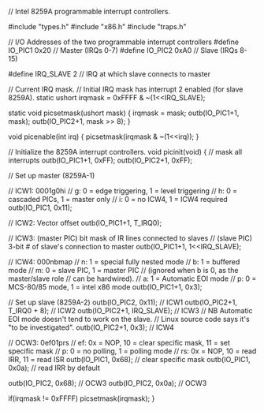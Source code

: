 // Intel 8259A programmable interrupt controllers.

#include "types.h"
#include "x86.h"
#include "traps.h"

// I/O Addresses of the two programmable interrupt controllers
#define IO_PIC1         0x20    // Master (IRQs 0-7)
#define IO_PIC2         0xA0    // Slave (IRQs 8-15)

#define IRQ_SLAVE       2       // IRQ at which slave connects to master

// Current IRQ mask.
// Initial IRQ mask has interrupt 2 enabled (for slave 8259A).
static ushort irqmask = 0xFFFF & ~(1<<IRQ_SLAVE);

static void
picsetmask(ushort mask)
{
  irqmask = mask;
  outb(IO_PIC1+1, mask);
  outb(IO_PIC2+1, mask >> 8);
}

void
picenable(int irq)
{
  picsetmask(irqmask & ~(1<<irq));
}

// Initialize the 8259A interrupt controllers.
void
picinit(void)
{
  // mask all interrupts
  outb(IO_PIC1+1, 0xFF);
  outb(IO_PIC2+1, 0xFF);

  // Set up master (8259A-1)

  // ICW1:  0001g0hi
  //    g:  0 = edge triggering, 1 = level triggering
  //    h:  0 = cascaded PICs, 1 = master only
  //    i:  0 = no ICW4, 1 = ICW4 required
  outb(IO_PIC1, 0x11);

  // ICW2:  Vector offset
  outb(IO_PIC1+1, T_IRQ0);

  // ICW3:  (master PIC) bit mask of IR lines connected to slaves
  //        (slave PIC) 3-bit # of slave's connection to master
  outb(IO_PIC1+1, 1<<IRQ_SLAVE);

  // ICW4:  000nbmap
  //    n:  1 = special fully nested mode
  //    b:  1 = buffered mode
  //    m:  0 = slave PIC, 1 = master PIC
  //      (ignored when b is 0, as the master/slave role
  //      can be hardwired).
  //    a:  1 = Automatic EOI mode
  //    p:  0 = MCS-80/85 mode, 1 = intel x86 mode
  outb(IO_PIC1+1, 0x3);

  // Set up slave (8259A-2)
  outb(IO_PIC2, 0x11);                  // ICW1
  outb(IO_PIC2+1, T_IRQ0 + 8);      // ICW2
  outb(IO_PIC2+1, IRQ_SLAVE);           // ICW3
  // NB Automatic EOI mode doesn't tend to work on the slave.
  // Linux source code says it's "to be investigated".
  outb(IO_PIC2+1, 0x3);                 // ICW4

  // OCW3:  0ef01prs
  //   ef:  0x = NOP, 10 = clear specific mask, 11 = set specific mask
  //    p:  0 = no polling, 1 = polling mode
  //   rs:  0x = NOP, 10 = read IRR, 11 = read ISR
  outb(IO_PIC1, 0x68);             // clear specific mask
  outb(IO_PIC1, 0x0a);             // read IRR by default

  outb(IO_PIC2, 0x68);             // OCW3
  outb(IO_PIC2, 0x0a);             // OCW3

  if(irqmask != 0xFFFF)
    picsetmask(irqmask);
}

```

